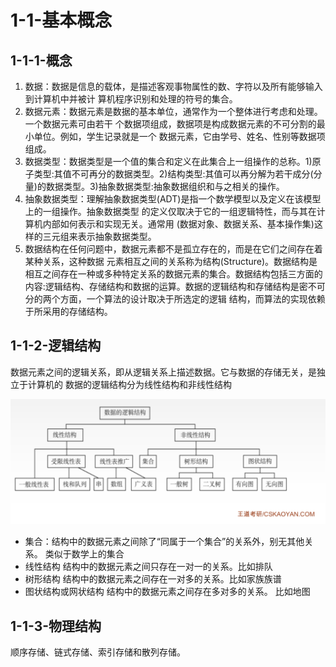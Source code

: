 # 1-1-基本概念

## 1-1-1-概念

1. 数据：数据是信息的载体，是描述客观事物属性的数、字符以及所有能够输入到计算机中并被计 算机程序识别和处理的符号的集合。
2. 数据元素：数据元素是数据的基本单位，通常作为一个整体进行考虑和处理。一个数据元素可由若干 个数据项组成，数据项是构成数据元素的不可分割的最小单位。例如，学生记录就是一个 数据元素，它由学号、姓名、性别等数据项组成。
3. 数据类型：数据类型是一个值的集合和定义在此集合上一组操作的总称。1\)原子类型:其值不可再分的数据类型。2\)结构类型:其值可以再分解为若干成分\(分量\)的数据类型。3\)抽象数据类型:抽象数据组织和与之相关的操作。
4. 抽象数据类型：理解抽象数据类型\(ADT\)是指一个数学模型以及定义在该模型上的一组操作。抽象数据类型 的定义仅取决于它的一组逻辑特性，而与其在计算机内部如何表示和实现无关。通常用 \(数据对象、数据关系、基本操作集\)这样的三元组来表示抽象数据类型。
5. 数据结构在任何问题中，数据元素都不是孤立存在的，而是在它们之间存在着某种关系，这种数据 元素相互之间的关系称为结构\(Structure\)。数据结构是相互之间存在一种或多种特定关系的数据元素的集合。数据结构包括三方面的内容:逻辑结构、存储结构和数据的运算。数据的逻辑结构和存储结构是密不可分的两个方面，一个算法的设计取决于所选定的逻辑 结构，而算法的实现依赖于所采用的存储结构。

## 1-1-2-逻辑结构

数据元素之间的逻辑关系，即从逻辑关系上描述数据。它与数据的存储无关，是独立于计算机的 数据的逻辑结构分为线性结构和非线性结构

![](../../.gitbook/assets/image%20%28226%29.png)

* 集合：结构中的数据元素之间除了“同属于一个集合”的关系外，别无其他关系。 类似于数学上的集合
* 线性结构 结构中的数据元素之间只存在一对一的关系。比如排队
* 树形结构 结构中的数据元素之间存在一对多的关系。比如家族族谱
* 图状结构或网状结构 结构中的数据元素之间存在多对多的关系。 比如地图

## 1-1-3-物理结构

顺序存储、链式存储、索引存储和散列存储。





